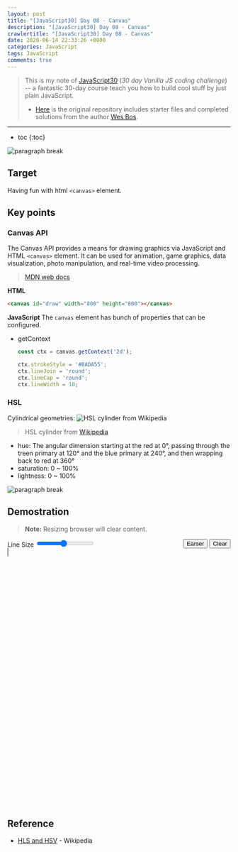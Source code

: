 ```yaml
---
layout: post
title: "[JavaScript30] Day 08 - Canvas"
description: "[JavaScript30] Day 08 - Canvas"
crawlertitle: "[JavaScript30] Day 08 - Canvas"
date: 2020-06-14 22:33:26 +0800
categories: JavaScript
tags: JavaScript
comments: true
---
```


> This is my note of [JavaScript30](https://javascript30.com/) (*30 day Vanilla JS coding challenge*) -- a fantastic 30-day course teach you how to build cool stuff by just plain JavaScript.  
> - [Here](https://github.com/wesbos/JavaScript30) is the original repository includes starter files and completed solutions from the author [Wes Bos](https://github.com/wesbos).

---

- toc
{:toc}

![paragraph break](https://order-brother.s3-ap-northeast-1.amazonaws.com/paragraph+break/separator-1.png)

## Target
Having fun with html `<canvas>` element.

## Key points
### Canvas API
The Canvas API provides a means for drawing graphics via JavaScript and HTML `<canvas>` element. It can be used for animation, game graphics, data visualization, photo manipulation, and real-time video processing.
> [MDN web docs](https://developer.mozilla.org/en-US/docs/Web/API/Canvas_API)

**HTML**
```html
<canvas id="draw" width="800" height="800"></canvas>
```

**JavaScript**
The `canvas` element has bunch of properties that can be configured.
- getContext
  ```js
  const ctx = canvas.getContext('2d');

  ctx.strokeStyle = '#BADA55';
  ctx.lineJoin = 'round';
  ctx.lineCap = 'round';
  ctx.lineWidth = 10;
  ```

### HSL
Cylindrical geometries:
![HSL cylinder from Wikipedia](https://upload.wikimedia.org/wikipedia/commons/thumb/6/6b/HSL_color_solid_cylinder_saturation_gray.png/640px-HSL_color_solid_cylinder_saturation_gray.png)
> HSL cylinder from [Wikipedia](https://en.wikipedia.org/wiki/HSL_and_HSV)

- hue: The angular dimension starting at the red at 0°, passing through the treen primary at 120° and the blue primary at 240°, and then wrapping back to red at 360°
- saturation: 0 ~ 100%
- lightness: 0 ~ 100%

![paragraph break](https://order-brother.s3-ap-northeast-1.amazonaws.com/paragraph+break/separator-1.png)

## Demostration
> **Note:** Resizing browser will clear content.
<div id="canvas-wrapper" style="height: 600px;">
  <div class="demo-btn-wrapper" style="display: flex; justify-content: space-between;">
    <div>
      <label for="line-size">Line Size</label>
      <input id="line-size" type="range" name="line-size" min="5" max="100" value="50">
    </div>
    <div>
      <button id="pointer" type="button">Earser</button>
      <button id="clear-btn" type="button">Clear</button>
    </div>
  </div>
  <canvas id="draw" style="border: 1px solid gray" height="500"></canvas>
</div>
<script>
  const hasTouchEvent = 'ontouchstart' in window ? true : false;
  const downEvent = hasTouchEvent ? 'touchstart' : 'mousedown';
  const moveEvent = hasTouchEvent ? 'touchmove' : 'mousemove';
  const upEvent = hasTouchEvent ? 'touchend' : 'mouseup';
  const lineSize = document.getElementById('line-size');
  const pointer = document.getElementById('pointer');
  const clearBtn = document.getElementById('clear-btn');
  const demo = document.querySelector('#demo');
  const canvas = document.querySelector('#draw');
  const ctx = canvas.getContext('2d');
  const canvasWrapper = document.getElementById('canvas-wrapper');
  canvas.width = canvasWrapper.offsetWidth;
  canvas.height = canvasWrapper.offsetHeight;

  let isEarser = false;
  let isDrawing = false;
  let lastX = 0;
  let lastY = 0;
  let hue = 0;
  let size = lineSize.value;

  const position = (e) => {
    var x, y;

    if (hasTouchEvent) {
      x = e.touches[0].pageX - e.target.offsetLeft;
      y = e.touches[0].pageY - e.target.offsetTop;
    } else {
      x = e.offsetX;
      y = e.offsetY;
    }
    return { x: x, y: y };
  };

  function draw(e) {
    if (!isDrawing) return;
    let movePosition = position(e);
    ctx.strokeStyle = `hsl(${hue}, 100%, 50%)`;
    ctx.beginPath();
    ctx.lineWidth = size;
    ctx.moveTo(lastX, lastY);

    ctx.lineTo(movePosition.x, movePosition.y);
    ctx.stroke();
    [lastX, lastY] = [movePosition.x, movePosition.y];

    hue++;
    if (hue >= 360) {
      hue = 0;
    };

    e.preventDefault();
  };

  function pointerHandler() {
    if (isEarser) {
      ctx.globalCompositeOperation = 'color';
      ctx.lineWidth = 50;
      pointer.innerHTML = 'Painter';
      isEarser = false;
    } else {
      ctx.globalCompositeOperation = 'destination-out';
      pointer.innerHTML = 'Earser';
      isEarser = true;
    };
  };

  function resizeCanvas(){
    console.log('resiiiizing~');
    canvas.width = canvasWrapper.offsetWidth;
    canvas.height = canvasWrapper.offsetHeight - clearBtn.offsetHeight;
    ctx.strokeStyle = '#fa0';
    ctx.lineJoin = 'round';
    ctx.lineCap = 'round';
    ctx.lineWidth = 50;
    ctx.globalCompositeOperation = 'color';
    ctx.miterLimit = 100;
  };

  function updateSize(e) {
    size = e.target.value;
  };

  const clearCanvas = () => {
    ctx.clearRect(0, 0, canvas.width, canvas.height);
  };

  canvas.addEventListener(downEvent, (e) => {
    isDrawing = true;
    [lastX, lastY] = [e.offsetX, e.offsetY];
  });

  canvas.addEventListener(moveEvent, draw);
  canvas.addEventListener(upEvent, () => isDrawing = false);
  lineSize.addEventListener('input', updateSize);
  pointer.addEventListener('click', pointerHandler);
  clearBtn.addEventListener('click', clearCanvas);
  window.addEventListener('resize', resizeCanvas);
  resizeCanvas();
</script>
---

## Reference
- [HLS and HSV](https://en.wikipedia.org/wiki/HSL_and_HSV) - Wikipedia
